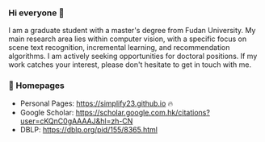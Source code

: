### Hi everyone 👋
I am a graduate student with a master's degree from Fudan University. My main research area lies within computer vision, with a specific focus on scene text recognition, incremental learning, and recommendation algorithms. I am actively seeking opportunities for doctoral positions. If my work catches your interest, please don't hesitate to get in touch with me.


### 📎 Homepages
- Personal Pages: https://simplify23.github.io 🔥
- Google Scholar: https://scholar.google.com.hk/citations?user=cKQnC0gAAAAJ&hl=zh-CN
- DBLP: https://dblp.org/pid/155/8365.html
   
<!--
**simplify23/simplify23** is a ✨ _special_ ✨ repository because its `README.md` (this file) appears on your GitHub profile.

Here are some ideas to get you started:

- 🔭 I’m currently working on ...
- 🌱 I’m currently learning ...
- 👯 I’m looking to collaborate on ...
- 🤔 I’m looking for help with ...
- 💬 Ask me about ...
- 📫 How to reach me: ...
- 😄 Pronouns: ...
- ⚡ Fun fact: ...
-->
